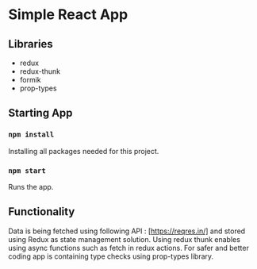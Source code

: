 # Simple React App

## Libraries

- redux
- redux-thunk
- formik
- prop-types

## Starting App

### `npm install`

Installing all packages needed for this project.

### `npm start`

Runs the app.

## Functionality

Data is being fetched using following API : [https://reqres.in/] and stored using Redux as state management solution. Using redux thunk enables using async functions such as fetch in redux actions. For safer and better coding app is containing type checks using prop-types library.
